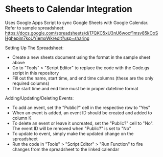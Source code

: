 # Sheets to Calendar Integration

Uses Google Apps Script to sync Google Sheets with Google Calendar.
Refer to sample spreadsheet: https://docs.google.com/spreadsheets/d/17QKC5xU3nU6wocf1msv85kCoSHghepim7koUYiemxWk/edit?usp=sharing

Setting Up The Spreadsheet:
- Create a new sheets document using the format in the sample sheet above
- Go to "Tools" > "Script Editor" to replace the code with the Code.gs script in this repository
- Fill out the name, start time, and end time columns (these are the only required columns)
- The start time and end time must be in proper datetime format

Adding/Updating/Deleting Events:
- To add an event, set the "Public?" cell in the respective row to "Yes"
- When an event is added, an event ID should be created and added to column K
- To delete an event or leave it uncreated, set the "Public?" cell to "No". The event ID will be removed when "Public?" is set to "No"
- To update to event, simply make the updated change on the spreadsheet
- Run the code in "Tools" > "Script Editor" > "Run Function" to fire changes from the spreadsheet to the linked calendar


